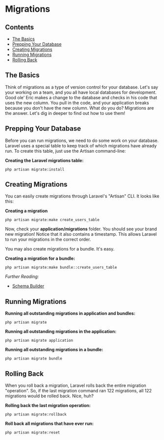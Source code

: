 # Migrations

## Contents

- [The Basics](#the-basics)
- [Prepping Your Database](#prepping-your-database)
- [Creating Migrations](#creating-migrations)
- [Running Migrations](#running-migrations)
- [Rolling Back](#rolling-back)

<a name="the-basics"></a>
## The Basics

Think of migrations as a type of version control for your database. Let's say your working on a team, and you all have local databases for development. Good ole' Eric makes a change to the database and checks in his code that uses the new column. You pull in the code, and your application breaks because you don't have the new column. What do you do? Migrations are the answer. Let's dig in deeper to find out how to use them!

<a name="prepping-your-database"></a>
## Prepping Your Database

Before you can run migrations, we need to do some work on your database. Laravel uses a special table to keep track of which migrations have already run. To create this table, just use the Artisan command-line:

**Creating the Laravel migrations table:**

	php artisan migrate:install

<a name="creating-migrations"></a>
## Creating Migrations

You can easily create migrations through Laravel's "Artisan" CLI. It looks like this:

**Creating a migration**

	php artisan migrate:make create_users_table

Now, check your **application/migrations** folder. You should see your brand new migration! Notice that it also contains a timestamp. This allows Laravel to run your migrations in the correct order.

You may also create migrations for a bundle. It's easy.

**Creating a migration for a bundle:**

	php artisan migrate:make bundle::create_users_table

*Further Reading:*

- [Schema Builder](/docs/database/schema)

<a name="running-migrations"></a>
## Running Migrations

**Running all outstanding migrations in application and bundles:**

	php artisan migrate

**Running all outstanding migrations in the application:**

	php artisan migrate application

**Running all outstanding migrations in a bundle:**

	php artisan migrate bundle

<a name="rolling-back"></a>
## Rolling Back

When you roll back a migration, Laravel rolls back the entire migration "operation". So, if the last migration command ran 122 migrations, all 122 migrations would be rolled back. Nice, huh?

**Rolling back the last migration operation:**

	php artisan migrate:rollback

**Roll back all migrations that have ever run:**

	php artisan migrate:reset